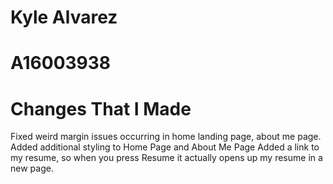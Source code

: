 # Kyle Alvarez
# A16003938
# Changes That I Made

Fixed weird margin issues occurring in home landing page, about me page.
Added additional styling to Home Page and About Me Page
Added a link to my resume, so when you press Resume it actually opens up my resume in a new page.